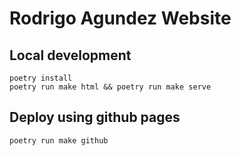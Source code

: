 # Rodrigo Agundez Website

## Local development

```
poetry install
poetry run make html && poetry run make serve
```


## Deploy using github pages
```
poetry run make github
```
